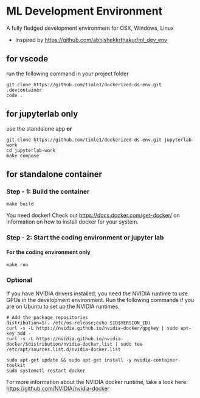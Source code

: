 # ML Development Environment

A fully fledged development environment for OSX, Windows, Linux
- Inspired by https://github.com/abhishekkrthakur/ml_dev_env


## for vscode
run the following command in your project folder
```
git clone https://github.com/timle1/dockerized-ds-env.git .devcontainer
code .
```

## for jupyterlab only
use the standalone app __or__
```
git clone https://github.com/timle1/dockerized-ds-env.git jupyterlab-work
cd jupyterlab-work
make compose
```

## for standalone container
### Step - 1: Build the container
```
make build
```
You need docker! Check out https://docs.docker.com/get-docker/ on information on how to install docker for your system.

### Step - 2: Start the coding environment or jupyter lab

#### For the coding environment only
```
make run
```

### Optional

If you have NVIDIA drivers installed, you need the NVIDIA runtime to use GPUs in the development environment.
Run the following commands if you are on Ubuntu to set up the NVIDIA runtimes.

```
# Add the package repositories
distribution=$(. /etc/os-release;echo $ID$VERSION_ID)
curl -s -L https://nvidia.github.io/nvidia-docker/gpgkey | sudo apt-key add -
curl -s -L https://nvidia.github.io/nvidia-docker/$distribution/nvidia-docker.list | sudo tee /etc/apt/sources.list.d/nvidia-docker.list

sudo apt-get update && sudo apt-get install -y nvidia-container-toolkit
sudo systemctl restart docker
```

For more information about the NVIDIA docker runtime, take a look here: https://github.com/NVIDIA/nvidia-docker
